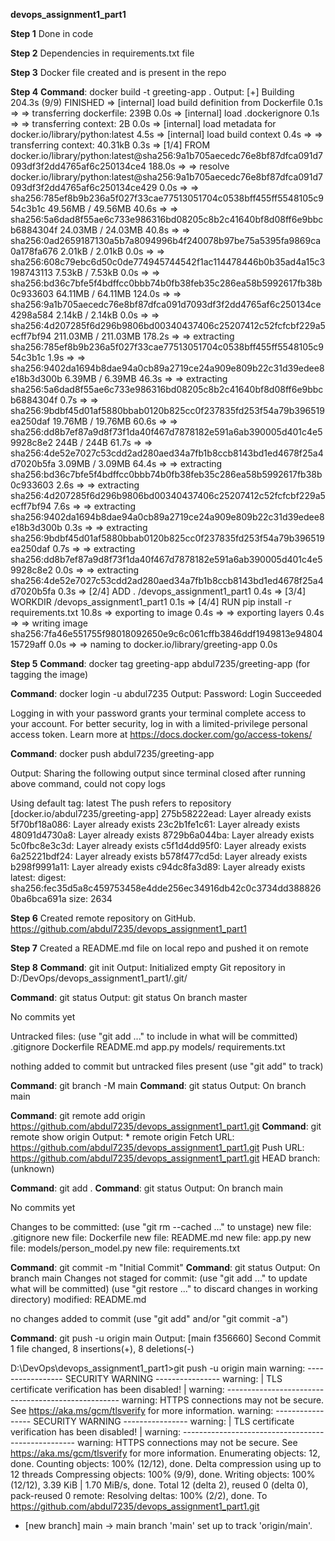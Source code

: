 **devops_assignment1_part1**


**Step 1**
Done in code

**Step 2**
Dependencies in requirements.txt file

**Step 3**
Docker file created and is present in the repo

**Step 4**
**Command**: docker build -t greeting-app .
Output: [+] Building 204.3s (9/9) FINISHED
 => [internal] load build definition from Dockerfile                                                               0.1s
 => => transferring dockerfile: 239B                                                                               0.0s
 => [internal] load .dockerignore                                                                                  0.1s
 => => transferring context: 2B                                                                                    0.0s
 => [internal] load metadata for docker.io/library/python:latest                                                   4.5s
 => [internal] load build context                                                                                  0.4s
 => => transferring context: 40.31kB                                                                               0.3s
 => [1/4] FROM docker.io/library/python:latest@sha256:9a1b705aecedc76e8bf87dfca091d7093df3f2dd4765af6c250134ce4  188.0s
 => => resolve docker.io/library/python:latest@sha256:9a1b705aecedc76e8bf87dfca091d7093df3f2dd4765af6c250134ce429  0.0s
 => => sha256:785ef8b9b236a5f027f33cae77513051704c0538bff455ff5548105c954c3b1c 49.56MB / 49.56MB                  40.6s
 => => sha256:5a6dad8f55ae6c733e986316bd08205c8b2c41640bf8d08ff6e9bbcb6884304f 24.03MB / 24.03MB                  40.8s
 => => sha256:0ad2659187130a5b7a8094996b4f240078b97be75a5395fa9869ca0a178fa676 2.01kB / 2.01kB                     0.0s
 => => sha256:608c79ebc6d50c0de774945744542f1ac114478446b0b35ad4a15c3198743113 7.53kB / 7.53kB                     0.0s
 => => sha256:bd36c7bfe5f4bdffcc0bbb74b0fb38feb35c286ea58b5992617fb38b0c933603 64.11MB / 64.11MB                 124.0s
 => => sha256:9a1b705aecedc76e8bf87dfca091d7093df3f2dd4765af6c250134ce4298a584 2.14kB / 2.14kB                     0.0s
 => => sha256:4d207285f6d296b9806bd00340437406c25207412c52fcfcbf229a5ecff7bf94 211.03MB / 211.03MB               178.2s
 => => extracting sha256:785ef8b9b236a5f027f33cae77513051704c0538bff455ff5548105c954c3b1c                          1.9s
 => => sha256:9402da1694b8dae94a0cb89a2719ce24a909e809b22c31d39edee8e18b3d300b 6.39MB / 6.39MB                    46.3s
 => => extracting sha256:5a6dad8f55ae6c733e986316bd08205c8b2c41640bf8d08ff6e9bbcb6884304f                          0.7s
 => => sha256:9bdbf45d01af5880bbab0120b825cc0f237835fd253f54a79b396519ea250daf 19.76MB / 19.76MB                  60.6s
 => => sha256:dd8b7ef87a9d8f73f1da40f467d7878182e591a6ab390005d401c4e59928c8e2 244B / 244B                        61.7s
 => => sha256:4de52e7027c53cdd2ad280aed34a7fb1b8ccb8143bd1ed4678f25a4d7020b5fa 3.09MB / 3.09MB                    64.4s
 => => extracting sha256:bd36c7bfe5f4bdffcc0bbb74b0fb38feb35c286ea58b5992617fb38b0c933603                          2.6s
 => => extracting sha256:4d207285f6d296b9806bd00340437406c25207412c52fcfcbf229a5ecff7bf94                          7.6s
 => => extracting sha256:9402da1694b8dae94a0cb89a2719ce24a909e809b22c31d39edee8e18b3d300b                          0.3s
 => => extracting sha256:9bdbf45d01af5880bbab0120b825cc0f237835fd253f54a79b396519ea250daf                          0.7s
 => => extracting sha256:dd8b7ef87a9d8f73f1da40f467d7878182e591a6ab390005d401c4e59928c8e2                          0.0s
 => => extracting sha256:4de52e7027c53cdd2ad280aed34a7fb1b8ccb8143bd1ed4678f25a4d7020b5fa                          0.3s
 => [2/4] ADD . /devops_assignment1_part1                                                                          0.4s
 => [3/4] WORKDIR /devops_assignment1_part1                                                                        0.1s
 => [4/4] RUN pip install -r requirements.txt                                                                     10.8s
 => exporting to image                                                                                             0.4s
 => => exporting layers                                                                                            0.4s
 => => writing image sha256:7fa46e551755f98018092650e9c6c061cffb3846ddf1949813e9480415729aff                       0.0s
 => => naming to docker.io/library/greeting-app                                                                    0.0s



**Step 5**
**Command**: docker tag greeting-app abdul7235/greeting-app  (for tagging the image)


**Command**: docker login -u abdul7235
Output: Password:
Login Succeeded

Logging in with your password grants your terminal complete access to your account.
For better security, log in with a limited-privilege personal access token. Learn more at https://docs.docker.com/go/access-tokens/


**Command**: docker push abdul7235/greeting-app

Output: Sharing the following output since terminal closed after running above command, could not copy logs

Using default tag: latest
The push refers to repository [docker.io/abdul7235/greeting-app]
275b58222ead: Layer already exists
5f70bf18a086: Layer already exists
23c2b1fe1c61: Layer already exists
48091d4730a8: Layer already exists
8729b6a044ba: Layer already exists
5c0fbc8e3c3d: Layer already exists
c5f1d4dd95f0: Layer already exists
6a25221bdf24: Layer already exists
b578f477cd5d: Layer already exists
b298f9991a11: Layer already exists
c94dc8fa3d89: Layer already exists
latest: digest: sha256:fec35d5a8c459753458e4dde256ec34916db42c0c3734dd3888260ba6bca691a size: 2634


**Step 6**
Created remote repository on GitHub.
https://github.com/abdul7235/devops_assignment1_part1

**Step 7**
Created a README.md file on local repo and pushed it on remote

**Step 8**
**Command**: git init
Output: Initialized empty Git repository in D:/DevOps/devops_assignment1_part1/.git/

**Command**: git status
Output: git status
On branch master

No commits yet

Untracked files:
  (use "git add <file>..." to include in what will be committed)
        .gitignore
        Dockerfile
        README.md
        app.py
        models/
        requirements.txt

nothing added to commit but untracked files present (use "git add" to track)

**Command**: git branch -M main
**Command**: git status
Output: On branch main

**Command**: git remote add origin https://github.com/abdul7235/devops_assignment1_part1.git
**Command**: git remote show origin
Output: * remote origin
  Fetch URL: https://github.com/abdul7235/devops_assignment1_part1.git
  Push  URL: https://github.com/abdul7235/devops_assignment1_part1.git
  HEAD branch: (unknown)

**Command**: git add .
**Command**: git status
Output: On branch main

No commits yet

Changes to be committed:
  (use "git rm --cached <file>..." to unstage)
        new file:   .gitignore
        new file:   Dockerfile
        new file:   README.md
        new file:   app.py
        new file:   models/person_model.py
        new file:   requirements.txt


**Command**: git commit -m "Initial Commit"
**Command**: git status
Output: On branch main
Changes not staged for commit:
  (use "git add <file>..." to update what will be committed)
  (use "git restore <file>..." to discard changes in working directory)
        modified:   README.md

no changes added to commit (use "git add" and/or "git commit -a")

**Command**: git push -u origin main
Output: [main f356660] Second Commit
 1 file changed, 8 insertions(+), 8 deletions(-)

D:\DevOps\devops_assignment1_part1>git push -u origin main
warning: ----------------- SECURITY WARNING ----------------
warning: | TLS certificate verification has been disabled! |
warning: ---------------------------------------------------
warning: HTTPS connections may not be secure. See https://aka.ms/gcm/tlsverify for more information.
warning: ----------------- SECURITY WARNING ----------------
warning: | TLS certificate verification has been disabled! |
warning: ---------------------------------------------------
warning: HTTPS connections may not be secure. See https://aka.ms/gcm/tlsverify for more information.
Enumerating objects: 12, done.
Counting objects: 100% (12/12), done.
Delta compression using up to 12 threads
Compressing objects: 100% (9/9), done.
Writing objects: 100% (12/12), 3.39 KiB | 1.70 MiB/s, done.
Total 12 (delta 2), reused 0 (delta 0), pack-reused 0
remote: Resolving deltas: 100% (2/2), done.
To https://github.com/abdul7235/devops_assignment1_part1.git
 * [new branch]      main -> main
branch 'main' set up to track 'origin/main'.
